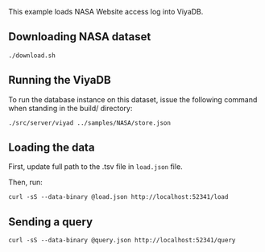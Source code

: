 
This example loads NASA Website access log into ViyaDB.

## Downloading NASA dataset

    ./download.sh

## Running the ViyaDB

To run the database instance on this dataset, issue the following command when standing in the build/ directory:

    ./src/server/viyad ../samples/NASA/store.json

## Loading the data

First, update full path to the .tsv file in `load.json` file.

Then, run:

    curl -sS --data-binary @load.json http://localhost:52341/load

## Sending a query

    curl -sS --data-binary @query.json http://localhost:52341/query

